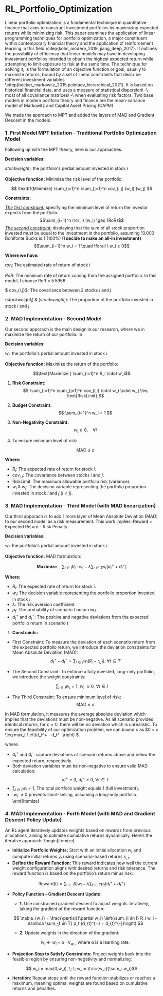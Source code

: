# RL_Portfolio_Optimization

Linear portfolio optimization is a fundamental technique in quantitative finance that aims to construct investment portfolios by maximizing expected returns while minimizing risk. This paper examines the application of linear programming techniques for portfolio optimization, a major constituent within contemporary financial theory and the application of reinforcement learning in this field \citep{kolm_modern_2019, jiang_deep_2017}. It outlines the possibility of efficiency that linear models may have in developing investment portfolios intended to obtain the highest expected return while attempting to limit exposure to risk at the same time. The technique for solving it, is the formulation of an objective function or goal, usually to maximize returns, bound by a set of linear constraints that describe different investment variables \citep{becker_markowitz_2015,poletaev_hierarchical_2021}. It is based on historical financial data, and uses a measure of statistical dispersion\ \-\ most of all covariance matrices\ \-\ when evaluating risk factors. Two base models in modern portfolio theory and finance are the mean-variance model of Markowitz and Capital Asset Pricing (CAPM)

We made the approach to MPT and added the layers of MAD and Gradient Descent in the models.

### 1. First Model MPT Initiation - Traditional Portfolio Optimization Model

Following up with the MPT theory, here is our approaches:

**Decision variables:** 

$stockweight_i$: the portfolio's pertial amount invested in stock $i$

**Objective function:** Minimize the risk level of the portfolio: 

$$
\textbf{Minimize} \sum_{i=1}^n \sum_{j=1}^n cov_{i,j} (w_i) (w_j)
$$

**Constraints:**

*<u>The first constraint:</u>* specifying the minimum level of return the investor expects from the portfolio.
$$\sum_{i=1}^n (ror_i)   (w_i) \geq {RoR}$$
*<u>The second constraint:</u>* displaying that the sum of all stock proportion invested must be equal to the investment in the portfolio, assuming $10.000$ Bonifonte Bucks is 1 ($100\%$) **(I decide to make an all-in investment)**
$$\sum_{i=1}^n w_i = 1 \quad \forall \ w_i ≥ 0$$ 



**Where we have:**

$ror_{i}$: The estimated rate of return of stock $i$ 

${RoR}$: The minimum rate of return coming from the assigned portfolio. In this model, I choose RoR = 5.5956

$ cov_{i,j}$: The covariance between 2 stocks $i$ and $j$

$(stockweight_i)$ & $(stockweight_j)$: The proportion of the portfolio invested in stock $i$ and $j$


### 2. MAD Implementation - Second Model

Our second apporach is the main design in our research, where we in maximize the return of our portfolio. In 

**Decision variables:** 

$w_i$: the portfolio's pertial amount invested in stock $i$

**Objective function:** Maximize the return of the portfolio: 

$$\text{Maximize } \sum_{i=1}^n R_i \cdot w_i$$

1. **Risk Constraint:**
$$
\sum_{i=1}^n \sum_{j=1}^n cov_{i,j} \cdot w_i \cdot w_j \leq \text{RiskLimit}
$$

2. **Budget Constraint:**
$$
\sum_{i=1}^n w_i = 1
$$

3. **Non-Negativity Constraint:**
$$
w_i \geq 0, \quad \forall i
$$

4. To ensure minimum level of risk: 

    $$\text{MAD} \leq c $$
    
**Where:**

- $R_i$: The expected rate of return for stock $i$.
- $cov_{i,j}$: The covariance between stocks $i$ and $j$.
- $\text{RiskLimit}$: The maximum allowable portfolio risk (variance).
- $w_i$ & $w_j$: The decision variable representing the portfolio proportion invested in stock $i$ and $j$ ($i \neq j$).

### 3. MAD Implementation - Third Model (with MAD linearization)

Our third apporach is to add 1 more layer of Mean Absolute Deviation (MAD) to our second model as a risk measurement. This work implies: Reward = Expected Return - Risk Penalty.

**Decision variables:**

$w_i$: the portfolio's pertial amount invested in stock $i$


**Objective function:** 
MAD formulation: 

$$
\textbf{Maximize} \quad \sum_{i \in I} R_i \cdot w_i - \lambda \sum_{t \in T} p_t (d_{t}^{+} + d_{t}^{-})
$$

**Where:**

- $R_i$: The expected rate of return for stock $i$.
- $w_i$: The decision variable representing the portfolio proportion invested in stock $i$.
- $\lambda$: The risk aversion coefficient.
- $p_t$: The probability of scenario $t$ occurring.
- $d_{t}^{+}$ and $d_{t}^{-}$: The positive and negative deviations from the expected portfolio return in scenario $t$.


1. **Constraints:**

- First Constraint: To measure the deviation of each scenario return from the expected portfolio return, we
introduce the deviation constraints for Mean Absolute Deviation (MAD):
$$d_{t}^{+} - d_{t}^{-} = \sum_{i \in I} w_i (R_i - r_{i,t}), \ \forall t \in T$$

- The Second Constraint: To enforce a fully invested, long-only portfolio, we introduce the weight constraints:

$$ \sum_{i \in I} w_i = 1 , \ w_i \ \geq 0,\ \forall i \in I $$


- The Third Constraint: To ensure minimum level of risk:
    $$\text{MAD} \leq c $$

In MAD formulation, it measures the average absolute deviation which implies that the deviations must be non-negative. As all scenario provides identical returns, for $c=0$, there will be no deviation which is unrealistic. To ensure the feasibility of our optimization problem, we can bound $c$ as $0 < c \leq max_t \left(d_t^+ - d_t^- \right) $.

where:

- $d_{t}^{+}$ and $d_{t}^{-}$ capture deviations of scenario returns above and below the expected return, respectively.
- Both deviation variables must be non-negative to ensure valid MAD calculation:
$$ d_{t}^{+} \geq 0, \ d_{t}^{-} \geq 0, \ \forall t \in T $$
- $\sum_{i \in I} w_i = 1$, The total portfolio weight equals 1 (full investment).
- $\ w_i \ \geq 0$ prevents short-selling, assuming a long-only portfolio.
\end{itemize}

### 4. MAD Implementation - Forth Model (with MAD and Gradient Descent Policy Update)

An RL agent iteratively updates weights based on rewards from previous allocations, aiming to optimize cumulative returns dynamically. Here’s the iterative approach:
\begin{itemize}
- **Initialize Portfolio Weights:** Start with an initial allocation $w_i$ and compute initial returns $y_t$ using scenario-based returns $r_{i,t}$.
- **Define the Reward Function:** This reward indicates how well the current weight configuration aligns with desired returns and risk tolerance. The reward function is based on the portfolio’s return minus risk:

$$\text{Reward}(t)=\sum_{i \in I} R_i w_i - \lambda \sum_{t \in T} p_t (d_{t}^{+} + d_{t}^{-})$$

   
- **Policy Function - Gradient Descent Update:**

    - **1.** Use constrained gradient descent to adjust weights iteratively, taking the gradient of the reward function:


    $$ 
    \nabla_{w_i} = \frac{\partial}{\partial w_i} 
    \left(\sum_{i \in I} R_i w_i - \lambda \sum_{t \in T} p_t (d_{t}^{+} + d_{t}^{-})\right)
    $$


    - **2.** Update weights in the direction of the gradient:




    $$ w_i \leftarrow w_i + \alpha \cdot \nabla_{w_i} \ , \; \text{where} \; \alpha \; \text{is a learning rate.}$$


- **Projection Step to Satisfy Constraints:** Project weights back into the feasible region by ensuring non-negativity and normalizing:

$$ w_i = max(0,w_i), \; \; w_i= \frac{w_i}{\sum_i w_i}$$

- **Iteration:** Repeat steps until the reward function stabilizes or reaches a maximum, meaning optimal weights are found based on cumulative returns and penalties.


